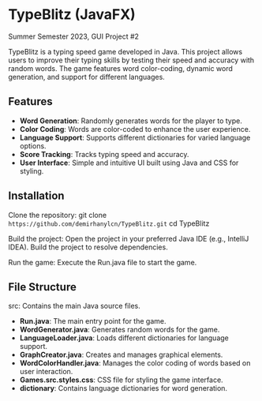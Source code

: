 # TypeBlitz (JavaFX)
Summer Semester 2023, GUI Project #2

TypeBlitz is a typing speed game developed in Java. This project allows users to improve their typing skills by testing their speed and accuracy with random words. The game features word color-coding, dynamic word generation, and support for different languages.

## Features

- **Word Generation**: Randomly generates words for the player to type.
- **Color Coding**: Words are color-coded to enhance the user experience.
- **Language Support**: Supports different dictionaries for varied language options.
- **Score Tracking**: Tracks typing speed and accuracy.
- **User Interface**: Simple and intuitive UI built using Java and CSS for styling.

## Installation
Clone the repository: git clone `https://github.com/demirhanylcn/TypeBlitz.git` cd TypeBlitz

Build the project: Open the project in your preferred Java IDE (e.g., IntelliJ IDEA). Build the project to resolve dependencies.

Run the game: Execute the Run.java file to start the game.

## File Structure
src: Contains the main Java source files.

- **Run.java**: The main entry point for the game.
- **WordGenerator.java**: Generates random words for the game.
- **LanguageLoader.java**: Loads different dictionaries for language support.
- **GraphCreator.java**: Creates and manages graphical elements.
- **WordColorHandler.java**: Manages the color coding of words based on user interaction.
- **Games.src.styles.css**: CSS file for styling the game interface.
- **dictionary**: Contains language dictionaries for word generation.

